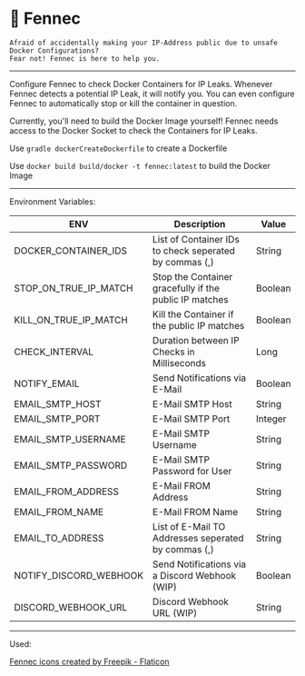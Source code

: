 # 🦊 Fennec

    Afraid of accidentally making your IP-Address public due to unsafe Docker Configurations?
    Fear not! Fennec is here to help you.

---
Configure Fennec to check Docker Containers for IP Leaks. Whenever Fennec detects a potential IP Leak, it will notify you.
You can even configure Fennec to automatically stop or kill the container in question.

Currently, you'll need to build the Docker Image yourself!
Fennec needs access to the Docker Socket to check the Containers for IP Leaks.

Use ``gradle dockerCreateDockerfile`` to create a Dockerfile

Use ``docker build build/docker -t fennec:latest`` to build the Docker Image


---

Environment Variables:

| ENV                    | Description                                            | Value   |
|------------------------|--------------------------------------------------------|---------|
| DOCKER_CONTAINER_IDS   | List of Container IDs to check seperated by commas (,) | String  |
| STOP_ON_TRUE_IP_MATCH  | Stop the Container gracefully if the public IP matches | Boolean |
| KILL_ON_TRUE_IP_MATCH  | Kill the Container if the public IP matches            | Boolean |
| CHECK_INTERVAL         | Duration between IP Checks in Milliseconds             | Long    |
| NOTIFY_EMAIL           | Send Notifications via E-Mail                          | Boolean |
| EMAIL_SMTP_HOST        | E-Mail SMTP Host                                       | String  |
| EMAIL_SMTP_PORT        | E-Mail SMTP Port                                       | Integer |
| EMAIL_SMTP_USERNAME    | E-Mail SMTP Username                                   | String  |
| EMAIL_SMTP_PASSWORD    | E-Mail SMTP Password for User                          | String  |
| EMAIL_FROM_ADDRESS     | E-Mail FROM Address                                    | String  |
| EMAIL_FROM_NAME        | E-Mail FROM Name                                       | String  |
| EMAIL_TO_ADDRESS       | List of E-Mail TO Addresses seperated by commas (,)    | String  |
| NOTIFY_DISCORD_WEBHOOK | Send Notifications via a Discord Webhook (WIP)         | Boolean |
| DISCORD_WEBHOOK_URL    | Discord Webhook URL (WIP)                              | String  |

---
Used:

<a href="https://www.flaticon.com/free-icons/fennec" title="fennec icons">Fennec icons created by Freepik - Flaticon</a>